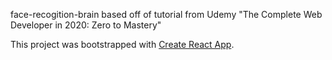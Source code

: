 face-recogition-brain based off of tutorial from Udemy "The Complete Web Developer in 2020: Zero to Mastery"


This project was bootstrapped with [Create React App](https://github.com/facebook/create-react-app).


